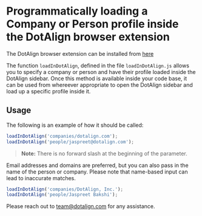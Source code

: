 # Programmatically loading a Company or Person profile inside the DotAlign browser extension

The DotAlign browser extension can be installed from [here](https://chromewebstore.google.com/detail/dotalign/ofahkjbhcadlldpoahogjikmdoibbejh?hl=en-US&pli=1)

The function `loadInDotAlign`, defined in the file `loadInDotAlign.js` allows you to specify a company or person and have their profile loaded inside the DotAlign sidebar. Once this method is available inside your code base, it can be used from whereever appropriate to open the DotAlign sidebar and load up a specific profile inside it.  

## Usage

The following is an example of how it should be called:

```javascript
loadInDotAlign('companies/dotalign.com');
loadInDotAlign('people/jaspreet@dotalign.com');
```

> **Note:** There is no forward slash at the beginning of the parameter.

Email addresses and domains are preferred, but you can also pass in the name of the person or company. Please note that name-based input can lead to inaccurate matches.

```javascript
loadInDotAlign('companies/DotAlign, Inc.');
loadInDotAlign('people/Jaspreet Bakshi');
```

Please reach out to team@dotalign.com for any assistance. 
